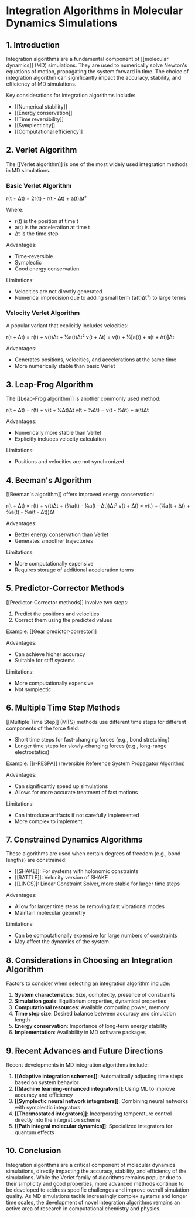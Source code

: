 # Integration Algorithms in Molecular Dynamics Simulations

## 1. Introduction

Integration algorithms are a fundamental component of [[molecular dynamics]] (MD) simulations. They are used to numerically solve Newton's equations of motion, propagating the system forward in time. The choice of integration algorithm can significantly impact the accuracy, stability, and efficiency of MD simulations.

Key considerations for integration algorithms include:
- [[Numerical stability]]
- [[Energy conservation]]
- [[Time reversibility]]
- [[Symplecticity]]
- [[Computational efficiency]]

## 2. Verlet Algorithm

The [[Verlet algorithm]] is one of the most widely used integration methods in MD simulations.

### Basic Verlet Algorithm

r(t + Δt) = 2r(t) - r(t - Δt) + a(t)Δt²

Where:
- r(t) is the position at time t
- a(t) is the acceleration at time t
- Δt is the time step

Advantages:
- Time-reversible
- Symplectic
- Good energy conservation

Limitations:
- Velocities are not directly generated
- Numerical imprecision due to adding small term (a(t)Δt²) to large terms

### Velocity Verlet Algorithm

A popular variant that explicitly includes velocities:

r(t + Δt) = r(t) + v(t)Δt + ½a(t)Δt²
v(t + Δt) = v(t) + ½[a(t) + a(t + Δt)]Δt

Advantages:
- Generates positions, velocities, and accelerations at the same time
- More numerically stable than basic Verlet

## 3. Leap-Frog Algorithm

The [[Leap-Frog algorithm]] is another commonly used method:

r(t + Δt) = r(t) + v(t + ½Δt)Δt
v(t + ½Δt) = v(t - ½Δt) + a(t)Δt

Advantages:
- Numerically more stable than Verlet
- Explicitly includes velocity calculation

Limitations:
- Positions and velocities are not synchronized

## 4. Beeman's Algorithm

[[Beeman's algorithm]] offers improved energy conservation:

r(t + Δt) = r(t) + v(t)Δt + (⅔a(t) - ⅙a(t - Δt))Δt²
v(t + Δt) = v(t) + (⅙a(t + Δt) + ⅔a(t) - ⅙a(t - Δt))Δt

Advantages:
- Better energy conservation than Verlet
- Generates smoother trajectories

Limitations:
- More computationally expensive
- Requires storage of additional acceleration terms

## 5. Predictor-Corrector Methods

[[Predictor-Corrector methods]] involve two steps:
1. Predict the positions and velocities
2. Correct them using the predicted values

Example: [[Gear predictor-corrector]]

Advantages:
- Can achieve higher accuracy
- Suitable for stiff systems

Limitations:
- More computationally expensive
- Not symplectic

## 6. Multiple Time Step Methods

[[Multiple Time Step]] (MTS) methods use different time steps for different components of the force field:

- Short time steps for fast-changing forces (e.g., bond stretching)
- Longer time steps for slowly-changing forces (e.g., long-range electrostatics)

Example: [[r-RESPA]] (reversible Reference System Propagator Algorithm)

Advantages:
- Can significantly speed up simulations
- Allows for more accurate treatment of fast motions

Limitations:
- Can introduce artifacts if not carefully implemented
- More complex to implement

## 7. Constrained Dynamics Algorithms

These algorithms are used when certain degrees of freedom (e.g., bond lengths) are constrained:

- [[SHAKE]]: For systems with holonomic constraints
- [[RATTLE]]: Velocity version of SHAKE
- [[LINCS]]: Linear Constraint Solver, more stable for larger time steps

Advantages:
- Allow for larger time steps by removing fast vibrational modes
- Maintain molecular geometry

Limitations:
- Can be computationally expensive for large numbers of constraints
- May affect the dynamics of the system

## 8. Considerations in Choosing an Integration Algorithm

Factors to consider when selecting an integration algorithm include:

1. **System characteristics**: Size, complexity, presence of constraints
2. **Simulation goals**: Equilibrium properties, dynamical properties
3. **Computational resources**: Available computing power, memory
4. **Time step size**: Desired balance between accuracy and simulation length
5. **Energy conservation**: Importance of long-term energy stability
6. **Implementation**: Availability in MD software packages

## 9. Recent Advances and Future Directions

Recent developments in MD integration algorithms include:

1. **[[Adaptive integration schemes]]**: Automatically adjusting time steps based on system behavior
2. **[[Machine learning-enhanced integrators]]**: Using ML to improve accuracy and efficiency
3. **[[Symplectic neural network integrators]]**: Combining neural networks with symplectic integrators
4. **[[Thermostated integrators]]**: Incorporating temperature control directly into the integration scheme
5. **[[Path integral molecular dynamics]]**: Specialized integrators for quantum effects

## 10. Conclusion

Integration algorithms are a critical component of molecular dynamics simulations, directly impacting the accuracy, stability, and efficiency of the simulations. While the Verlet family of algorithms remains popular due to their simplicity and good properties, more advanced methods continue to be developed to address specific challenges and improve overall simulation quality. As MD simulations tackle increasingly complex systems and longer time scales, the development of novel integration algorithms remains an active area of research in computational chemistry and physics.